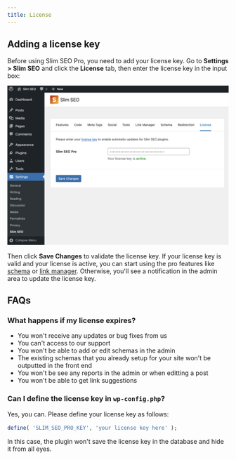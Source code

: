 ```yaml
---
title: License
---
```


## Adding a license key

Before using Slim SEO Pro, you need to add your license key. Go to **Settings > Slim SEO** and click the **License** tab, then enter the license key in the input box:

![Add license key in Slim SEO Pro](img/license.png)

Then click **Save Changes** to validate the license key. If your license key is valid and your license is active, you can start using the pro features like [schema](/slim-seo-pro/schema/adding-schemas/) or [link manager](/slim-seo-pro/link-manager/scanning-links/). Otherwise, you'll see a notification in the admin area to update the license key.

## FAQs

### What happens if my license expires?

- You won't receive any updates or bug fixes from us
- You can't access to our support
- You won't be able to add or edit schemas in the admin
- The existing schemas that you already setup for your site won't be outputted in the front end
- You won't be see any reports in the admin or when editting a post
- You won't be able to get link suggestions

### Can I define the license key in `wp-config.php`?

Yes, you can. Please define your license key as follows:

```php
define( 'SLIM_SEO_PRO_KEY', 'your license key here' );
```

In this case, the plugin won't save the license key in the database and hide it from all eyes.
